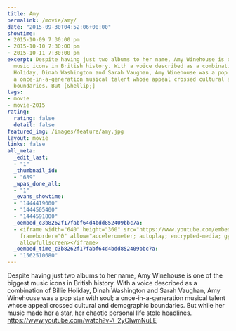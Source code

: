```yaml
---
title: Amy
permalink: /movie/amy/
date: "2015-09-30T04:52:06+00:00"
showtime:
- 2015-10-09 7:30:00 pm
- 2015-10-10 7:30:00 pm
- 2015-10-11 7:30:00 pm
excerpt: Despite having just two albums to her name, Amy Winehouse is one of the biggest
  music icons in British history. With a voice described as a combination of Billie
  Holiday, Dinah Washington and Sarah Vaughan, Amy Winehouse was a pop star with soul;
  a once-in-a-generation musical talent whose appeal crossed cultural and demographic
  boundaries. But [&hellip;]
tags:
- movie
- movie-2015
rating:
  rating: false
  detail: false
featured_img: /images/feature/amy.jpg
layout: movie
links: false
all_meta:
  _edit_last:
  - "1"
  _thumbnail_id:
  - "689"
  _wpas_done_all:
  - "1"
  _evans_showtime:
  - "1444419000"
  - "1444505400"
  - "1444591800"
  _oembed_c3b8262f17fabf64d4bdd852409bbc7a:
  - <iframe width="640" height="360" src="https://www.youtube.com/embed/_2yCIwmNuLE?feature=oembed"
    frameborder="0" allow="accelerometer; autoplay; encrypted-media; gyroscope; picture-in-picture"
    allowfullscreen></iframe>
  _oembed_time_c3b8262f17fabf64d4bdd852409bbc7a:
  - "1562510680"
---
```


Despite having just two albums to her name, Amy Winehouse is one of the biggest music icons in British history. With a voice described as a combination of Billie Holiday, Dinah Washington and Sarah Vaughan, Amy Winehouse was a pop star with soul; a once-in-a-generation musical talent whose appeal crossed cultural and demographic boundaries. But while her music made her a star, her chaotic personal life stole headlines. https://www.youtube.com/watch?v=\_2yCIwmNuLE